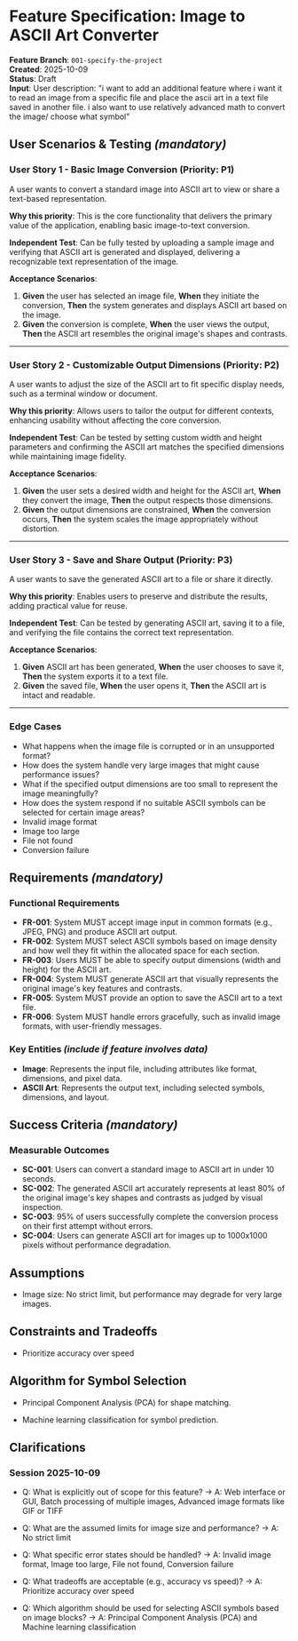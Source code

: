  # Feature Specification: Image to ASCII Art Converter

 **Feature Branch**: `001-specify-the-project`  
 **Created**: 2025-10-09  
 **Status**: Draft  
  **Input**: User description: "i want to add an additional feature where i want it to read an image from a specific file and place the ascii art in a text file saved in another file. i also want to use relatively advanced math to convert the image/ choose what symbol"

 ## User Scenarios & Testing *(mandatory)*

 ### User Story 1 - Basic Image Conversion (Priority: P1)

 A user wants to convert a standard image into ASCII art to view or share a text-based representation.

 **Why this priority**: This is the core functionality that delivers the primary value of the application, enabling basic image-to-text conversion.

 **Independent Test**: Can be fully tested by uploading a sample image and verifying that ASCII art is generated and displayed, delivering a recognizable text representation of the image.

 **Acceptance Scenarios**:

 1. **Given** the user has selected an image file, **When** they initiate the conversion, **Then** the system generates and displays ASCII art based on the image.
 2. **Given** the conversion is complete, **When** the user views the output, **Then** the ASCII art resembles the original image's shapes and contrasts.

 ---

 ### User Story 2 - Customizable Output Dimensions (Priority: P2)

 A user wants to adjust the size of the ASCII art to fit specific display needs, such as a terminal window or document.

 **Why this priority**: Allows users to tailor the output for different contexts, enhancing usability without affecting the core conversion.

 **Independent Test**: Can be tested by setting custom width and height parameters and confirming the ASCII art matches the specified dimensions while maintaining image fidelity.

 **Acceptance Scenarios**:

 1. **Given** the user sets a desired width and height for the ASCII art, **When** they convert the image, **Then** the output respects those dimensions.
 2. **Given** the output dimensions are constrained, **When** the conversion occurs, **Then** the system scales the image appropriately without distortion.

 ---

 ### User Story 3 - Save and Share Output (Priority: P3)

 A user wants to save the generated ASCII art to a file or share it directly.

 **Why this priority**: Enables users to preserve and distribute the results, adding practical value for reuse.

 **Independent Test**: Can be tested by generating ASCII art, saving it to a file, and verifying the file contains the correct text representation.

 **Acceptance Scenarios**:

 1. **Given** ASCII art has been generated, **When** the user chooses to save it, **Then** the system exports it to a text file.
 2. **Given** the saved file, **When** the user opens it, **Then** the ASCII art is intact and readable.

 ---

 ### Edge Cases

 - What happens when the image file is corrupted or in an unsupported format?
 - How does the system handle very large images that might cause performance issues?
 - What if the specified output dimensions are too small to represent the image meaningfully?
  - How does the system respond if no suitable ASCII symbols can be selected for certain image areas?
  - Invalid image format
  - Image too large
  - File not found
  - Conversion failure

 ## Requirements *(mandatory)*

 ### Functional Requirements

 - **FR-001**: System MUST accept image input in common formats (e.g., JPEG, PNG) and produce ASCII art output.
 - **FR-002**: System MUST select ASCII symbols based on image density and how well they fit within the allocated space for each section.
 - **FR-003**: Users MUST be able to specify output dimensions (width and height) for the ASCII art.
 - **FR-004**: System MUST generate ASCII art that visually represents the original image's key features and contrasts.
 - **FR-005**: System MUST provide an option to save the ASCII art to a text file.
 - **FR-006**: System MUST handle errors gracefully, such as invalid image formats, with user-friendly messages.

 ### Key Entities *(include if feature involves data)*

 - **Image**: Represents the input file, including attributes like format, dimensions, and pixel data.
 - **ASCII Art**: Represents the output text, including selected symbols, dimensions, and layout.

 ## Success Criteria *(mandatory)*

 ### Measurable Outcomes

 - **SC-001**: Users can convert a standard image to ASCII art in under 10 seconds.
 - **SC-002**: The generated ASCII art accurately represents at least 80% of the original image's key shapes and contrasts as judged by visual inspection.
 - **SC-003**: 95% of users successfully complete the conversion process on their first attempt without errors.
  - **SC-004**: Users can generate ASCII art for images up to 1000x1000 pixels without performance degradation.

## Assumptions

- Image size: No strict limit, but performance may degrade for very large images.

## Constraints and Tradeoffs

- Prioritize accuracy over speed

## Algorithm for Symbol Selection

- Principal Component Analysis (PCA) for shape matching.

- Machine learning classification for symbol prediction.

## Clarifications

### Session 2025-10-09

- Q: What is explicitly out of scope for this feature? → A: Web interface or GUI, Batch processing of multiple images, Advanced image formats like GIF or TIFF

- Q: What are the assumed limits for image size and performance? → A: No strict limit

- Q: What specific error states should be handled? → A: Invalid image format, Image too large, File not found, Conversion failure

- Q: What tradeoffs are acceptable (e.g., accuracy vs speed)? → A: Prioritize accuracy over speed

- Q: Which algorithm should be used for selecting ASCII symbols based on image blocks? → A: Principal Component Analysis (PCA) and Machine learning classification
